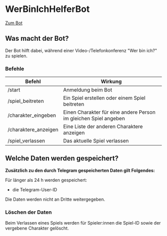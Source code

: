 # WerBinIchHelferBot

[Zum Bot](https://t.me/wer_bin_ich_gamebot)

## Was macht der Bot?

Der Bot hilft dabei, während einer Video-/Telefonkonferenz "Wer bin ich?" zu spielen.

### Befehle

| Befehl | Wirkung |
|---|---|
| /start | Anmeldung beim Bot |
| /spiel_beitreten | Ein Spiel erstellen oder einem Spiel beitreten |
| /charakter_eingeben | Einen Charakter für eine andere Person im gleichen Spiel angeben |
| /charaktere_anzeigen | Eine Liste der anderen Charaktere anzeigen |
| /spiel_verlassen | Das aktuelle Spiel verlassen |

## Welche Daten werden gespeichert?

__Zusätzlich zu den durch Telegram gespeicherten Daten gilt Folgendes:__

Für länger als 24 h werden gespeichert:

- die Telegram-User-ID

Die Daten werden nicht an Dritte weitergegeben.

### Löschen der Daten

Beim Verlassen eines Spiels werden für Spieler:innen die Spiel-ID sowie der vergebene Charakter gelöscht.